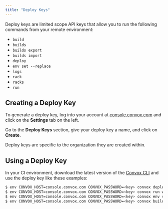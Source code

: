 ```yaml
---
title: "Deploy Keys"
---
```


Deploy keys are limited scope API keys that allow you to run the following commands from your remote environment:

- `build`
- `builds`
- `builds export`
- `builds import`
- `deploy`
- `env set --replace`
- `logs`
- `rack`
- `racks`
- `run`

## Creating a Deploy Key

To generate a deploy key, log into your account at [console.convox.com](https://console.convox.com) and click on the **Settings** tab on the left. 

Go to the **Deploy Keys** section, give your deploy key a name, and click on **Create**.

<div class="block-callout block-show-callout type-info" markdown="1">
Deploy keys are specific to the organization they are created within.
</div>

## Using a Deploy Key

In your CI environment, download the latest version of the [Convox CLI](/introduction/installation) and use the deploy key like these examples:

```sh
$ env CONVOX_HOST=console.convox.com CONVOX_PASSWORD=<key> convox deploy
$ env CONVOX_HOST=console.convox.com CONVOX_PASSWORD=<key> convox run web bin/migrate
$ env CONVOX_HOST=console.convox.com CONVOX_PASSWORD=<key> convox env set NODE_ENV=production FOO=bar ... --replace
$ env CONVOX_HOST=console.convox.com CONVOX_PASSWORD=<key> convox builds export <build ID> -a <app1> -r <rack1> | convox builds import -a <app2> -r <rack2>
```
